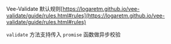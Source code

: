 Vee-Validate 默认规则[https://logaretm.github.io/vee-validate/guide/rules.html#rules](https://logaretm.github.io/vee-validate/guide/rules.html#rules)





`validate` 方法支持传入 `promise` 函数做异步校验